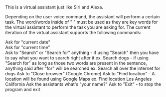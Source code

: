 This is a virtual assistant just like Siri and Alexa. 

Depending on the user voice command, the assistant will perform a certain task. The word/words inside of " " must be used as they are key words for the virtual assistant to perform the task you are asking for. The current iteration of the virtual assistant supports the following commands:

Ask for "current date"   
Ask for "current time"    
Ask to "Search" or "Search for" anything 
    - if using "Search" then you have to say what you want to search right after it ex. Search dogs
    - if using "Search for" as long as those two words are present in the sentence, anything said after "for" will be searched ex. Search all over the internet for dogs
Ask to "Close browser" (Google Chrome)
Ask to "Find location"
    - A location will be found using Google Maps ex. Find location Los Angeles California
Ask the assistants what's "your name?"
Ask to "Exit" 
    - to stop the program and exit
